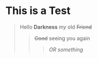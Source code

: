 # This is a Test
> Hello **Darkness** _my_ old ~~Friend~~
>> ~~Good~~ seeing you again
> > > _OR something_
